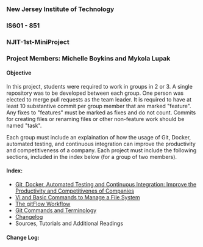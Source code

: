 

### New Jersey Institute of Technology
### IS601 - 851
### NJIT-1st-MiniProject
### Project Members: Michelle Boykins and Mykola Lupak
#### Objective
In this project, students were required to work in groups in 2 or 3. A single repository was to be developed between each group. One person was elected to merge  pull requests as the team leader. It is required to have at least 10 substantive commit per group member that are marked "feature". Any fixes to "features" must be marked as fixes and do not count.  Commits for creating files or renaming files or other non-feature work should be named "task".  

Each group must include an explaination of how the usage of Git, Docker, automated testing, and continuous integration can improve the productivity and competitiveness of a company.  Each project must include the following sections, included in the index below (for a group of two members).

#### Index:
* [Git, Docker, Automated Testing and Continuous Integration: Improve the Productivity and Competitivenes of Companies](/automated.md)
* [Vi and Basic Commands to Manage a File System](/commands.md)
* [The gitFlow Workflow](/gitflow_1.md)
* [Git Commands and Terminology](/repository.md)
* <a href="#changelog">Changelog</a> 
* Sources, Tutorials and Additional Readings 
<a name="changelog">
  
#### Change Log:

